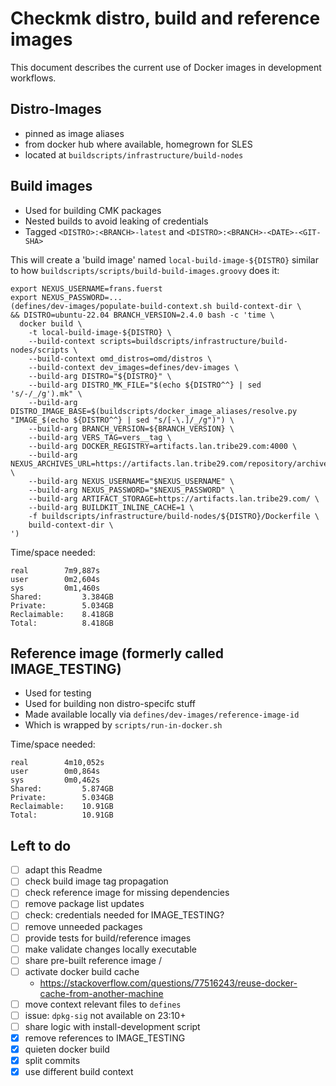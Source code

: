 # Checkmk distro, build and reference images

This document describes the current use of Docker images in development workflows.

## Distro-Images

- pinned as image aliases
- from docker hub where available, homegrown for SLES
- located at `buildscripts/infrastructure/build-nodes`

## Build images

- Used for building CMK packages
- Nested builds to avoid leaking of credentials
- Tagged `<DISTRO>:<BRANCH>-latest` and `<DISTRO>:<BRANCH>-<DATE>-<GIT-SHA>`

This will create a 'build image' named `local-build-image-${DISTRO}` similar to
how `buildscripts/scripts/build-build-images.groovy` does it:

```
export NEXUS_USERNAME=frans.fuerst
export NEXUS_PASSWORD=...
(defines/dev-images/populate-build-context.sh build-context-dir \
&& DISTRO=ubuntu-22.04 BRANCH_VERSION=2.4.0 bash -c 'time \
  docker build \
    -t local-build-image-${DISTRO} \
    --build-context scripts=buildscripts/infrastructure/build-nodes/scripts \
    --build-context omd_distros=omd/distros \
    --build-context dev_images=defines/dev-images \
    --build-arg DISTRO="${DISTRO}" \
    --build-arg DISTRO_MK_FILE="$(echo ${DISTRO^^} | sed 's/-/_/g').mk" \
    --build-arg DISTRO_IMAGE_BASE=$(buildscripts/docker_image_aliases/resolve.py "IMAGE_$(echo ${DISTRO^^} | sed "s/[-\.]/_/g")") \
    --build-arg BRANCH_VERSION=${BRANCH_VERSION} \
    --build-arg VERS_TAG=vers__tag \
    --build-arg DOCKER_REGISTRY=artifacts.lan.tribe29.com:4000 \
    --build-arg NEXUS_ARCHIVES_URL=https://artifacts.lan.tribe29.com/repository/archives/ \
    --build-arg NEXUS_USERNAME="$NEXUS_USERNAME" \
    --build-arg NEXUS_PASSWORD="$NEXUS_PASSWORD" \
    --build-arg ARTIFACT_STORAGE=https://artifacts.lan.tribe29.com/ \
    --build-arg BUILDKIT_INLINE_CACHE=1 \
    -f buildscripts/infrastructure/build-nodes/${DISTRO}/Dockerfile \
    build-context-dir \
')
```

Time/space needed:

```
real        7m9,887s
user        0m2,604s
sys         0m1,460s
Shared:         3.384GB
Private:        5.034GB
Reclaimable:    8.418GB
Total:          8.418GB
```

## Reference image (formerly called IMAGE_TESTING)

- Used for testing
- Used for building non distro-specifc stuff
- Made available locally via `defines/dev-images/reference-image-id`
- Which is wrapped by `scripts/run-in-docker.sh`

Time/space needed:

```
real        4m10,052s
user        0m0,864s
sys         0m0,462s
Shared:         5.874GB
Private:        5.034GB
Reclaimable:    10.91GB
Total:          10.91GB
```

## Left to do

- [ ] adapt this Readme
- [ ] check build image tag propagation
- [ ] check reference image for missing dependencies
- [ ] remove package list updates
- [ ] check: credentials needed for IMAGE_TESTING?
- [ ] remove unneeded packages
- [ ] provide tests for build/reference images
- [ ] make validate changes locally executable
- [ ] share pre-built reference image /
- [ ] activate docker build cache
  - https://stackoverflow.com/questions/77516243/reuse-docker-cache-from-another-machine
- [ ] move context relevant files to `defines`
- [ ] issue: `dpkg-sig` not available on 23:10+
- [ ] share logic with install-development script
- [x] remove references to IMAGE_TESTING
- [x] quieten docker build
- [x] split commits
- [x] use different build context
